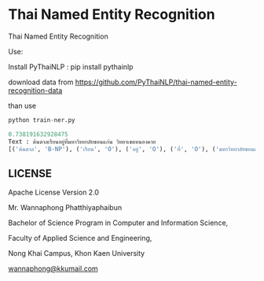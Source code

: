 # Thai Named Entity Recognition
Thai Named Entity Recognition 

Use:

Install PyThaiNLP  :  pip install pythainlp

download data from https://github.com/PyThaiNLP/thai-named-entity-recognition-data

than use 

```python
python train-ner.py
```

```python
0.738191632928475
Text : ต้นตาลเรียนอยู่ที่มหาวิทยาลัยขอนแก่น วิทยาเขตหนองคาย
[('ต้นตาล', 'B-NP'), ('เรียน', 'O'), ('อยู่', 'O'), ('ที่', 'O'), ('มหาวิทยาลัยขอนแก่น', 'B-NP'), (' ', 'I-NP'), ('วิทยาเขต', 'I-NP'), ('หนองคาย', 'I-NP')]
```

## LICENSE

Apache License Version 2.0



Mr. Wannaphong Phatthiyaphaibun

Bachelor of Science Program in Computer and Information Science,

Faculty of Applied Science and Engineering,

Nong Khai Campus, Khon Kaen University

wannaphong@kkumail.com